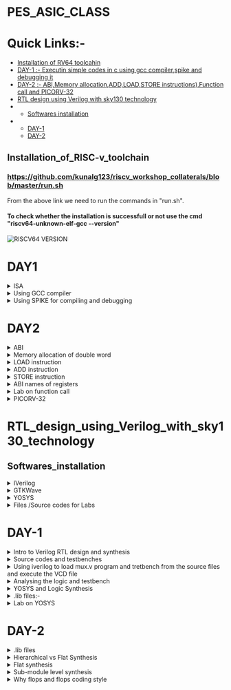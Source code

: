 # PES_ASIC_CLASS

# Quick Links:-
- [Installation of RV64 toolcahin](#Installation_of_RISC-v_toolchain)
- [DAY-1 :- Executin simple codes in c using gcc compiler,spike and debugging it](#DAY1)
- [DAY-2 :- ABI,Memory allocation,ADD,LOAD,STORE instructions),Function call and PICORV-32](#DAY2)
- [RTL design using Verilog with sky130 technology](#RTL_design_using_Verilog_with_sky130_technology)
- - [Softwares installation](#Softwares_installation)
- - [DAY-1](#DAY-1)
  - [DAY-2](#DAY-2)



## Installation_of_RISC-v_toolchain
### https://github.com/kunalg123/riscv_workshop_collaterals/blob/master/run.sh
From the above link we need to run the commands in "run.sh".
#### To check whether the installation is successfull or not use the cmd "riscv64-unknown-elf-gcc --version"
![RISCV64 VERSION](https://github.com/Karthik-6362/pes_asic_class/assets/137412032/041b9ff6-d6c5-4ca8-8305-39f94465d064)
# DAY1
<details>
	<summary> ISA </summary>
	
## Instruction Set Architecture (ISA) is a set of rules and specifications that define the software-visible aspects of a computer's central processing unit (CPU). It provides a standardized interface between the hardware and the software, allowing software developers to write programs that can run on different hardware platforms without needing to know the intricate details of the underlying hardware.

</details>

<details>
	<summary> Using GCC compiler </summary>
	
### Writing a simple c code and compiling it using gcc compiler
#### Program to calculate the sum of numbers from 1 to n(taken as 5 below)

```
#include <stdio.h>
int main()
{
int i,sum=0,n=5;
for(i=1;i<=n;i++)
{
sum=sum+i;
}
printf("Sum of numbers from 1 to %d is %d",n,sum);
}

```

#### To display the code on the terminal,compile it using GCC and get the output use the following commands
```
  cat sum.c     // will display code on terminal
  gcc sum.c     // will compile the code
  ./a.out       // wil display the output
```
![WhatsApp Image 2023-08-21 at 3 48 28 PM](https://github.com/Karthik-6362/pes_asic_class/assets/137412032/c6dfb0af-1a20-4598-945c-1c288c42b741)

#### To compile the same code using riscv compiler and get output
```
  riscv64-unknown-elf-gcc -o1 -mabi=rv64i -march=rv64i -o sum.o sum.c     // compiles the code

```
##### An error occured 
![WhatsApp Image 2023-08-21 at 3 58 17 PM](https://github.com/Karthik-6362/pes_asic_class/assets/137412032/f2ec496a-aa40-47a0-b85d-1f3c7db7ce39)
##### solution changing the paths 
```
  vim ~/.bashrc
export PATH=~/riscv_toolchain/riscv64-unknown-elf-gcc-8.3.0-2019.08.0-x86_64-linux-ubuntu14/bin:$PATH
export PATH=~/riscv_toolchain/riscv64-unknown-elf-gcc-8.3.0-2019.08.0-x86_64-linux-ubuntu14/riscv64-unknown-elf/bin:$PATH
```
##### After re-running all the above commands we get the output
```
  vim ~/.bashrc
export PATH=~/riscv_toolchain/riscv64-unknown-elf-gcc-8.3.0-2019.08.0-x86_64-linux-ubuntu14/bin:$PATH
export PATH=~/riscv_toolchain/riscv64-unknown-elf-gcc-8.3.0-2019.08.0-x86_64-linux-ubuntu14/riscv64-unknown-elf/bin:$PATH
```
![WhatsApp Image 2023-08-21 at 4 02 59 PM](https://github.com/Karthik-6362/pes_asic_class/assets/137412032/36d4f0f1-f1ba-46a6-8d7e-d568712bb082)

#### Now let's open the assembly-level code of the the previously compiled code
```
  riscv64-unknown-elf-objdump -d sum.o 
  riscv64-unknown-elf-objdump -d sum.o | less 
  //The difference between the two commands is that the second command is using a Unix utility 
  called less to display the output in a paginated manner, allowing you to scroll through the 
  disassembled code one screen at a time.
```
#### using -o optimization
![WhatsApp Image 2023-08-21 at 4 23 45 PM (1)](https://github.com/Karthik-6362/pes_asic_class/assets/137412032/01ed2dc6-86bc-4cc3-b40b-b8f60c5c3a08)
#### using Ofast optimization
![WhatsApp Image 2023-08-21 at 4 24 17 PM](https://github.com/Karthik-6362/pes_asic_class/assets/137412032/388bf05e-9d4f-4a86-b562-78ef8584cc90)

</details>

<details>
<summary> Using SPIKE for compiling and debugging </summary>

## pike simulation and debugging
```
  spike -d pk sum.o //This command debugs the sum.o file 
  until pc 0 10184   // This command runs debugging unitl the 10184th line
  reg 0 sp         // This command will show us the data stored in the specifed register
  // Upon pressing ENTER the next line will be executed
```
![WhatsApp Image 2023-08-21 at 4 32 37 PM](https://github.com/Karthik-6362/pes_asic_class/assets/137412032/88d8f147-0e9e-4caa-933e-ea1c241a3532)
### We can observe that the data has changed in the register after executing
![WhatsApp Image 2023-08-21 at 4 33 11 PM](https://github.com/Karthik-6362/pes_asic_class/assets/137412032/ab1139f8-bd98-4b95-a3e8-a27f2f94113f)

##  Integer Number Representation
### RV64 :- 
- size of double word:- 64bits
- Binary number representation
- - Unsigned:- range = 0 to (2^64 - 1)
- - Signed:-   range = [positive => 0 to 2^63-1] and [negative => -1 to 2^63-1]
- - for positive numbers msb is 0
  - for negative numbers msb is 1

# LAB

## program to find out the highest and lowest values in unsigned long long int
```
#include <stdio.h>
#include <math.h>
int main(){
	unsigned long long int max = (unsigned long long int) (pow(2,64) -1);
	unsigned long long int min = (unsigned long long int) (pow(2,64) *(-1));
	printf("Minimum value is %llu\n",min);
	printf("Maximum value is %llu\n",max);
	return 0;
}
```

![WhatsApp Image 2023-08-21 at 5 43 05 PM](https://github.com/Karthik-6362/pes_asic_class/assets/137412032/c7ccd2ba-3151-4637-8fff-e127f87e0b4e)

##  program to find out the highest and lowest values in signed long long int
```
#include <stdio.h>
#include <math.h>
int main(){
	long long int max = (long long int) (pow(2,63) -1);
	long long int min = (long long int) (pow(2,63) *(-1));
	printf("Minimum value is %lld\n",min);
	printf("Maximum value is %lld\n",max);
	return 0;
}
```

![WhatsApp Image 2023-08-21 at 5 50 33 PM](https://github.com/Karthik-6362/pes_asic_class/assets/137412032/541e2979-70f0-4f47-9bed-fe89a55b56ec)

</details>

# DAY2

<details>
	<summary> ABI </summary>
	
## Application binary interface (ABI)
- The "Application Binary Interface" (ABI) in the context of RISC-V is a interface that defines how software interacts with a specific hardware platform, including aspects like function calling conventions, register usage, and data representation.
- It ensures compatibility between compiled software and different implementations of the RISC-V architecture.
  
</details>

<details>
	<summary>Memory allocation of double word</summary>
	
## Memory allocation for double word
- Double word has a size of 64 bits
- We use little endian memory addressing system
- We can directly load the data into registers (or)
- The data can be split into bits and can be stored in 8 consecutive registers

</details>

<details>
	<summary> LOAD instruction</summary>
	
## LOAD Instruction

![Screenshot 2023-08-21 182450](https://github.com/Karthik-6362/pes_asic_class/assets/137412032/13121084-9e45-439e-abc6-856aa261fb14)
- syntax:- ld rd,offset(rs)
- - ld:- it is the instruction used to load a double word.
  - the data in the address of (rs + offset) will be loaded into rd
  - Instruction Format:- ![Screenshot 2023-08-21 184551](https://github.com/Karthik-6362/pes_asic_class/assets/137412032/6f54f26b-7e84-4a55-8de2-a96d3504d317)
  - - Opcode  :-  Gives what type of instruction
    - funct3  :-  3-bit data which give the operation to be performed
    - rd      :-  Destination register
    - rs      :-  Source register

</details>

<details>
	<summary>ADD instruction </summary>\
	
## ADD Instruction

![Screenshot 2023-08-21 185014](https://github.com/Karthik-6362/pes_asic_class/assets/137412032/9327081c-577d-4774-8777-1954a3eb9d80)
- syntax:- add rd,rs1,rs2
- - ld:- Adds the data in rs1 and rs2 and stores in rd
  - Instruction format:- ![Screenshot 2023-08-21 185044](https://github.com/Karthik-6362/pes_asic_class/assets/137412032/d15dbd15-21c2-4b2d-af22-e80fa18804fe)
  - -  Opcode    :-  Gives what type of instruction
    - funct3     :-  3-bit data which give the operation to be performed
    - rd         :-  Destination register
    - rs1 & rs2  :-  Two source registers are used as there are two operands
      
</details>

<details>
	<summary> STORE instruction </summary>

## STORE instruction
![Screenshot 2023-08-21 183414](https://github.com/Karthik-6362/pes_asic_class/assets/137412032/6f683396-8b3e-4acf-8fec-fb20dd0e3158)
- syntax:- sd rs2,offset(rs1)
- - sd:- stores the data from rs2 into (offset + rs1)
  - Instruction Format:- ![Screenshot 2023-08-21 190032](https://github.com/Karthik-6362/pes_asic_class/assets/137412032/b355c806-44df-460b-9040-3b0ac1898a56)
 
</details>

<details>
<summary>ABI names of registers </summary>

## Registers and their ABI names
![php5Rx2Fk](https://github.com/Karthik-6362/pes_asic_class/assets/137412032/60291646-4ba4-4e67-8bbe-7ae39a6cdca5)

</details>

<details>
<summary> Lab on function call </summary>

# LAB
## Using function call and simulating a different algo based code

.c file:- 
```
#include<stdio.h>


extern int load( int x,int y);

int main(){
	int result=0;
	int count=9;
	result=load(0x0,count+1);
	printf("the sum is %d\n",result);
}
```

.s file:- 
```
	.section .text
.global load
.type load, @function

load:
	add a4,a0,zero
	add a2,a0,a1
	add a3,a0,zero
	
loop:	add a4,a3,a4
	addi a3,a3,1
	blt a3,a2,loop
	add a0,a4,zero
	ret
```

## Compilation and output
![WhatsApp Image 2023-08-21 at 7 44 10 PM](https://github.com/Karthik-6362/pes_asic_class/assets/137412032/2f5183d8-1a46-4a60-926b-8366d6586a68)

### Assembly-level code:-
![WhatsApp Image 2023-08-21 at 7 38 53 PM](https://github.com/Karthik-6362/pes_asic_class/assets/137412032/e8d2b5a4-2471-490b-ab2c-9801889eb104)

</details>

<details>
<summary>PICORV-32 </summary>

# PICORV32 :- It is an open-source RISC-V compatible CPU core that is designed to be small, simple, and efficient and implement RISC's instrucion sets.

![Pcorv32](https://github.com/Karthik-6362/pes_asic_class/assets/137412032/4a5be9a5-8372-40cb-8fd9-431169fd83f4)

![picorv32 file](https://github.com/Karthik-6362/pes_asic_class/assets/137412032/80125716-87fc-42d1-8c79-d6f4e2368352)
 </details>

 # RTL_design_using_Verilog_with_sky130_technology
 
 ## Softwares_installation
 <details>
	 <summary>IVerilog</summary>
	 
  ### commands to install Iverilog 
  ```
sudo apt install iverilog
```
  ### Version of IVerilog installed
  ![IVerilog version](https://github.com/Karthik-6362/pes_asic_class/assets/137412032/9a03cef5-4adf-4d15-8ea9-b616ace91f5b)

</details>

 <details>
	 <summary>GTKWave</summary>

  ### commands to install GTKWave
  ```
sudo apt install gtkwave
```
### Version of GTKWave installed 
![gtkwave installation](https://github.com/Karthik-6362/pes_asic_class/assets/137412032/24ea3809-72e8-4af8-9df0-52fc947a1c25)

 </details>
 
 <details>
	 <summary>YOSYS </summary>

  ### Commands used to install YOSYS'
  ```
git clone https://github.com/YosysHQ/yosys.git
cd yosys
sudo apt install make
sudo apt-get update
sudo apt-get install build-essential clang bison flex  libreadline-dev gawk tcl-dev libffi-dev git  graphviz xdot pkg-config python3 libboost-system-dev libboost-python-dev libboost-filesystem-dev zlib1g-dev
make config-gcc
make
```
### Version of YOSYS installed
![yosys installation](https://github.com/Karthik-6362/pes_asic_class/assets/137412032/3aca747f-fa5a-470c-a320-cc985eb708a9)

 </details>

 <details>
	 <summary>Files /Source codes for Labs</summary>
	 
### commands used to install these 
```
git clone https://github.com/kunalg123/vsdflow.git
cd vsdflow
chmod 777 opensource_eda_tool_install.sh
./opensource_eda_tool_install.sh 
```
![Installation of required source codes](https://github.com/Karthik-6362/pes_asic_class/assets/137412032/8ff1a821-0cc4-4afe-a0ce-b79872d585ec)

 </details>

# DAY-1
 
 <details>
 <summary>Intro to Verilog RTL design and synthesis  </summary>
	 
 ### Simulator  :- Tool(IVerilog) used to check/verify a design whenever the inputs change.
 ### Design     :- Set of verilog codes that have intended functionality.
 ### Testbench  :- Setup of applying stimulus to the design and verify the accuracy of the design.
![testbench](https://github.com/Karthik-6362/pes_asic_class/assets/137412032/3f438a46-8756-4143-b648-19ab7bf0a589)
### IVerilog based simulation flow :- 
![iverilog based system flow](https://github.com/Karthik-6362/pes_asic_class/assets/137412032/3174e610-0ffa-4d71-86b4-f01f9b58677b)
- Based on the changes in the inputs the output will be manipulated depending on the design.
- A vcd (Value Change Dump format) file will be generated.
- To view this vcd file we use gtkwave tool which displays the outut.

</details>

<details>
	<summary>Source codes and testbenches</summary>
	
### Commands used 
```
git clone https://github.com/kunalg123/sky130RTLDesignAndSynthesisWorkshop
```
![image](https://github.com/Karthik-6362/pes_asic_class/assets/137412032/01ccefe5-524f-4373-b096-6d7358d8760a)

</details>

<details>
	<summary> Using iverilog to load mux.v program and tretbench from the source files and execute the VCD file</summary>
	
### Commands used:- 
```
// get intp the folder containing the verilog code and the testbench files
iverilog good_mux.v tb_good_mux.v
./a.out // This will generate the VSD file
gtkwave tb_good_mux.vsd // This will open up the waveform based on the testbench
```
### Executing the a.out and .vcd files:-
![Executing the a out and vcd file on gtkwave](https://github.com/Karthik-6362/pes_asic_class/assets/137412032/7dcc88ec-edf7-43c6-b9e3-41becee2523c)

### gtkwave output :-
![Output of gtkwave for good_mux](https://github.com/Karthik-6362/pes_asic_class/assets/137412032/111c7454-ed1b-4f03-9123-cb333e678102)

</details>

<details>
	<summary>Analysing the logic and testbench</summary>

 ### good_mux.v:- 
 ![good_mux v](https://github.com/Karthik-6362/pes_asic_class/assets/137412032/920f7672-2ea6-4d9f-a4dc-20b3bc964bf5)

 ### tb_good_mux.v:- 
 - $dumpfile("tb_good_mux.vcd"); // This instructs the simulator to generate a .vcd file which can be used on GTKWave to view the out[ut waveforms.
 ![tb_good_mux v](https://github.com/Karthik-6362/pes_asic_class/assets/137412032/fd539d05-c0a4-492c-9b19-ee0e949be5ec)


</details>

<details>
	<summary>YOSYS and Logic Synthesis</summary>
 
### YOSYS setup:- 
![YOSYS setup](https://github.com/Karthik-6362/pes_asic_class/assets/137412032/5edd408a-fb91-4252-9ebe-307d19856b6b)

- The design file and the .lib files are applied to YOSYS to get a synthesised output(netlist)
- read_verilog:- used to read the design
- read_liberty:- used to read the library files
- write_verilog:- used on netlist file to get netlist

### Veifying the synthesis:-
![Verify the synthesus](https://github.com/Karthik-6362/pes_asic_class/assets/137412032/db9309df-4c2f-41f9-a314-3973345cd399)

- the same .tb file can be used here along with the netlist file generated
- RTL design:- Behavioural representation of the required design (in VHDL)
- Synthesis:- Converting RTL into gate level/netlist
- Synthesiszer:- (YOSYS) converts RTL into netlist

</details>

<details>
	<summary>.lib files:- </summary>

 - It consists of all the standard library files(collection of logical modules and all gates of different delays)
 - Why gates of different delays:-
 - - To satisfy the timing delays of different combinational logics
   - T_clk > T_cq_A + T_comb + T_setup_b (we need fast gates here)
   - T_hold < Tcq_A + T_comb (need slow gates)

</details>

<details>
	<summary>Lab on YOSYS </summary>

 ### We read the .lib and design diles on yosys to get the netlist output
### Commands used:- 
```
read_liberty -lib /path to .lib file
read_verilog good_mux.v
synth -top module_name
abc -liberty /path to .lib file/
show
write_verilog -noattr good_mux_netlist.v
!gvim good_mux_netlist.v
```
- read_liberty -lib /path to .lib file/   // It reads all the components in the .lib file
- read_verilog good_mux.v             // This will read the desgn verilog file
- - ![Execution of read liberty and  read verilog](https://github.com/Karthik-6362/pes_asic_class/assets/137412032/5eba649d-2a0a-459b-927d-0aa53e0b1818)
- synth -top module_name    // This will synthesis the module specified
- - ![Output of synth -top](https://github.com/Karthik-6362/pes_asic_class/assets/137412032/05462979-f72b-4625-8423-af16fc5f7ee8)
- abc -liberty /path to .lib file/   // This will generate the netlist file based on the .lib file mentioned
- - ![Execution of abc -liberty ](https://github.com/Karthik-6362/pes_asic_class/assets/137412032/b0733448-6835-4cd0-bcda-4c232e764ee6)
- show   // Used to see the synthesised output / netlist
- - ![Synthesized output of good_mux](https://github.com/Karthik-6362/pes_asic_class/assets/137412032/83091349-a6e2-4031-b015-45482d71bc0e)
- write_verilog -noattr good_mux_netlist.v // This command writes the netlist into the specifies file
- !gvim good_mux_netlist.v  // This command will display the netlist.v file
- - ![Netlist representation of the mux](https://github.com/Karthik-6362/pes_asic_class/assets/137412032/8e666e9f-79f1-41e1-870b-c5cfc23675fd)
  
</details>


# DAY-2

<details>
	<summary>.lib files </summary>

## commands used in terminal :- 
```
gvim /path to the .lib file/
```
## commands used in vim:-
```
syn off // Switches off the highlighting of the syntax
se un  // used to enable the line numbers
/cell  // used to find a word cell
vsp   // Opens another window of the same file
```
it contains:- 
- Conditions of PVT(Pressure Voltage Temperature) for proper working
- Default values/units
- - time_unit : "1ns";
  - voltage_unit : "1V";
  - leakage_power_unit : "1nW";
  - current_unit : "1mA";
  - pulling_resistance_unit : "1kohm";
  - capacitive_load_unit(1.0000000000, "pf");
  - default_operating_conditions : "tt_025C_1v80";
- Standard cells
- Leakage powers of all the cells for different inputs
- About the technology("CMOS")
- 

## .lib file:- 
![image](https://github.com/Karthik-6362/pes_asic_class/assets/137412032/d1c0aadb-6cef-4fab-a7a9-738635e677ea)

## Different versions of the and2 gate:- 

### and2_0:-
![and2_0](https://github.com/Karthik-6362/pes_asic_class/assets/137412032/f51956e2-5536-49c5-bead-3d4a07af4b8f)

### and2_2:- 
![and2_2](https://github.com/Karthik-6362/pes_asic_class/assets/137412032/03ab1e2b-1467-45dc-8abb-bf9a07600df5)

### and2_4:-
![image](https://github.com/Karthik-6362/pes_asic_class/assets/137412032/e4d5275d-7e0a-4591-a89c-a35658d59a48)

### Observation:- 
- In terms of area and power :- and2_4 > and2_2 >and2_0
- Wider cells occupy high area and consume high power and the delay is low
- smaller cells occupy low area and consume low power and the delay is high   

</details>


<details>
	<summary>Hierarchical vs Flat Synthesis </summary>

 ## Synthesizing a module named multiple_modules.v using /YOSYS
 - It contains two sub-modules
 - ![Multiple_modules v](https://github.com/Karthik-6362/pes_asic_class/assets/137412032/ffa7add0-f537-4075-b6be-a2ad4564c822)

## command used:- 
```
read_liberty -lib /path to .lib file/    // reads the .lib file onto YOSYS
read_verilog multiple_modules.v          // reads the .v file specified
synth -top multiple-modules              // synthesizes the design by taking specified module as top module  
abc -liberty /path to .lib file/         // links the .lib file to the design
show                                     // displays the synthesized design
write_verilog -noattr multiple_modules_hier.v    // writes the netlist into the specified file 
!gvim multiple_modules_hier.v            // displays the netlist file
```
 ## Opening YOSYS and reading the .lib file:- 
 ![Openig YOSYS and reading liberty files](https://github.com/Karthik-6362/pes_asic_class/assets/137412032/5a15e800-70c3-4c3b-a4bd-039531a33344)

## Reading the moltiple_modules.v file on YOSYS:-
![reading the file onto yosys](https://github.com/Karthik-6362/pes_asic_class/assets/137412032/ffd41d13-4c03-4617-9c32-c7c225df6459)

## Using synth command to synthesize the design:-
![Synthesis1 of of the file](https://github.com/Karthik-6362/pes_asic_class/assets/137412032/8e1161bb-86d6-4137-a782-7f6552f95ad5)

![Synthesis2 of of the file](https://github.com/Karthik-6362/pes_asic_class/assets/137412032/7e3dcc6f-bfc2-486d-a397-4f69d9bd790d)

## Linking the .lib file to the design:-
![Linking  lib with design](https://github.com/Karthik-6362/pes_asic_class/assets/137412032/59c0eea0-b330-474f-bb04-8c547b118898)
  
## Synthesized output:- 
![Synthesizes output of the design](https://github.com/Karthik-6362/pes_asic_class/assets/137412032/09d1dc75-9565-435d-ac31-741890270149)

## Using write_verilog to write the netlist:- 
![Using write_verilog to write the netlist](https://github.com/Karthik-6362/pes_asic_class/assets/137412032/6ff263a1-cc1b-4174-a357-60581bf9b17a)

## The output netlist:- 
![Netlist_1](https://github.com/Karthik-6362/pes_asic_class/assets/137412032/c0ba177d-7a18-4763-9d41-6b158e7e515c)
![Netlist_2](https://github.com/Karthik-6362/pes_asic_class/assets/137412032/5b30983e-0d01-4172-85cf-6fbcbcf861bf)

## Expected v/s synthesized design:- 
![Theory](https://github.com/Karthik-6362/pes_asic_class/assets/137412032/9293f26d-182d-4229-aafd-d016be6ae579)

## Observations:- 
- The synthesized and the expected design are different because the expected uses PMOS stacking which is not prefferable
- Using de-morgans law we can verify the design.
- The netlist file contains the hierarchy as mentioned in the design file.
- In the netlist file one NAND gate and two inverters are used instaed of using a and gate & or gate as specified in the design


</details>


<details>
	<summary>Flat synthesis </summary>

 ## Flat synthesis:- 
 - Using the command " flatten " to flatten the hierarchy and directly initialize the required modules under the main module.
 - Does not preserve hierarchy.
 
```
commands used:- 
read_liberty -lib /path to .lib file/    // reads the .lib file onto YOSYS
read_verilog multiple_modules.v          // reads the .v file specified
synth -top multiple-modules              // synthesizes the design by taking specified module as top module  
abc -liberty /path to .lib file/         // links the .lib file to the design
flatten                                  // It flattens the hierarchy
show                                     // displays the synthesized design
write_verilog -noattr multiple_modules_flat.v    // writes the netlist into the specified file 
!gvim multiple_modules_flat.v            // displays the netlist file```
```

## Commands execution:- 
![image](https://github.com/Karthik-6362/pes_asic_class/assets/137412032/f2599e97-d266-4f63-8a2a-835bb389368c)

## Synthesized output:- 
![Synthesized output](https://github.com/Karthik-6362/pes_asic_class/assets/137412032/73dcf440-d035-4312-ba0e-195d69c5098d)

## Output netlist:- 
![Netlist code](https://github.com/Karthik-6362/pes_asic_class/assets/137412032/ff3f9863-59a8-417a-9e49-faab5ea5c447)

## Observations:- 

- If the flatten command is used then the hierarchy is not preserved.
- There is no seperate modules for and & or sub-modules.
- The netlist of the sub-modules are written into the main module. 

 </details>


<details>
	<summary>Sub-module level synthesis  </summary>

- It is synthesizing each submodule seperately and then stiching to form the entire design.
- It is used when we have multiple instances if the same module in the design,so that the netlist can be reused.
- When the size of the design is too high,then we divide the design into sub-modules and  the synthesize it.
- Syntax:- synth -top /module-name/    // The module name specified will be synthesized.
 
 ## Commands used:- 
 ```
read_liberty -lib /path to .lib file/    // reads the .lib file onto YOSYS
read_verilog multiple_modules.v          // reads the .v file specified
synth -top sub_module1              // synthesizes the design by taking specified module as top module  
abc -liberty /path to .lib file/         // links the .lib file to the design
show                                     // displays the synthesized design
write_verilog -noattr multiple_modules_submodule1.v    // writes the netlist into the specified file 
!gvim multiple_modules_submodule1.v            // displays the netlist file

```

## Cmds execution:-
![Cmds](https://github.com/Karthik-6362/pes_asic_class/assets/137412032/1ff1fb87-44a9-4b95-b13e-e5eb3e31c898)

## Synthesis of sub_module1:-
![and(sub-module1) synth](https://github.com/Karthik-6362/pes_asic_class/assets/137412032/8f04faf3-68fe-4f26-82c3-e949efeb4e65)

## Synthesized output:- 
![sub-module1 synthesized op](https://github.com/Karthik-6362/pes_asic_class/assets/137412032/e7328536-0181-4e20-aadb-47ac3164ae57)

## synthesis of sub_module2:-
![or(sub-module2) synth](https://github.com/Karthik-6362/pes_asic_class/assets/137412032/ce6f2d6c-4246-42b9-9813-12924e006903)

## Synthesized output:- 
![sub-module2 synthesized op](https://github.com/Karthik-6362/pes_asic_class/assets/137412032/0c3e8906-df7d-4cc6-ac0a-3b494c4c2bc3)


</details>


<details>
	<summary>Why flops and flops coding style </summary>

## WHY Flops:-
- Beacuse the combinational logic in series can cause glitches.
- To store the intermediate values during execution.
- Keep the glitching values of the combinational logic away from on another.Even though the input of the flop is glitching the output of the flop will be stable
- Higher the number of comb logics, the glitches will be carrued forward so it produces outputs.
- Sync flop:- It will have both reset and clk in the sensitivity list.
- ASync flop:- It will have only clk in the sensitivity list. 
- In the example below for the b=values of a,b,c as (0,0,1) and (1,1,0) we should get an output of 1, but in this case we get the som glitched output in between.

![IMG_20230831_200528](https://github.com/Karthik-6362/pes_asic_class/assets/137412032/9eba71be-b785-4a1b-997a-9e68702a9ba5)

<details>
	<summary>Async reset:-</summary>

- Irrespective of the clk if the reset it turned to 1(posedge) the output will be set to 0.
- After the reset it turned dowm to 0 the output copies the data on every posedge of clk.
### Cmds used:- 
![image](https://github.com/Karthik-6362/pes_asic_class/assets/137412032/f33fb534-858d-4343-bd4e-86c031564e02)

### Code:- 
![image](https://github.com/Karthik-6362/pes_asic_class/assets/137412032/ff35d66f-2fdb-4a3a-9895-e497d69ffee7)

### GTKWave output:- 
![image](https://github.com/Karthik-6362/pes_asic_class/assets/137412032/7f0b3fba-fffa-428c-8fda-3e6c6bdd6258)

</details>

<details>
<summary>Async set:-</summary>

 - Irrespective of the clk if the set it turned to 1(posedge) the output will be set to 1.
- After the set it turned dowm to 0 the output copies the data on every posedge of clk.

### Cmds used:-
![cmds](https://github.com/Karthik-6362/pes_asic_class/assets/137412032/d544f867-63bc-482b-99f2-2e9647a0fe66)
 
### Code:- 
![code](https://github.com/Karthik-6362/pes_asic_class/assets/137412032/2ab9d175-81cb-4f73-ac06-f7748051eb9f)

### GTKwave output:-
![wave](https://github.com/Karthik-6362/pes_asic_class/assets/137412032/cc2e6e86-88f3-4887-8726-12252692afd1)

</details>

 
</details>


